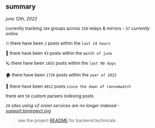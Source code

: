 
## summary
_june 12th, 2022_

currently tracking `104` groups across `150` relays & mirrors - _`57` currently online_

⏲ there have been `2` posts within the `last 24 hours`

🦈 there have been `93` posts within the `month of june`

🪐 there have been `1055` posts within the `last 90 days`

🏚 there have been `1726` posts within the `year of 2022`

🦕 there have been `4012` posts `since the dawn of ransomwatch`

there are `50` custom parsers indexing posts

_`20` sites using v2 onion services are no longer indexed - [support.torproject.org](https://support.torproject.org/onionservices/v2-deprecation/)_

> see the project [README](https://github.com/joshhighet/ransomwatch#ransomwatch--) for backend technicals
